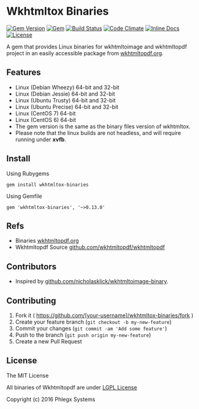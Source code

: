 # Wkhtmltox Binaries

[![Gem Version](https://badge.fury.io/rb/wkhtmltox-binaries.svg)](https://rubygems.org/gems/wkhtmltox-binaries)
[![Gem](https://img.shields.io/gem/dt/wkhtmltox-binaries.svg?maxAge=2592000)](https://rubygems.org/gems/wkhtmltox-binaries)
[![Build Status](https://secure.travis-ci.org/phlegx/wkhtmltox-binaries.svg?branch=master)](https://travis-ci.org/phlegx/wkhtmltox-binaries)
[![Code Climate](https://codeclimate.com/github/phlegx/wkhtmltox-binaries.svg)](https://codeclimate.com/github/phlegx/wkhtmltox-binaries)
[![Inline Docs](http://inch-ci.org/github/phlegx/wkhtmltox-binaries.svg?branch=master)](http://inch-ci.org/github/phlegx/wkhtmltox-binaries)
[![License](https://img.shields.io/github/license/phlegx/wkhtmltox-binaries.svg)](http://opensource.org/licenses/MIT)

A gem that provides Linux binaries for wkhtmltoimage
and wkhtmltopdf project in an easily accessible package from
[wkhtmltopdf.org](http://wkhtmltopdf.org).

## Features

* Linux (Debian Wheezy) 	64-bit and 32-bit
* Linux (Debian Jessie) 	64-bit and 32-bit
* Linux (Ubuntu Trusty) 	64-bit and 32-bit
* Linux (Ubuntu Precise) 	64-bit and 32-bit
* Linux (CentOS 7) 	        64-bit
* Linux (CentOS 6) 	        64-bit
* The gem version is the same as the binary files version of wkhtmltox.
* Please note that the linux builds are not headless, and will require running under **xvfb**.

## Install

Using Rubygems

```
gem install wkhtmltox-binaries
```

Using Gemfile

```
gem 'wkhtmltox-binaries', '~>0.13.0'
```

## Refs

* Binaries [wkhtmltopdf.org](http://wkhtmltopdf.org/)
* Wkhtmltopdf Source [github.com/wkhtmltopdf/wkhtmltopdf](https://github.com/wkhtmltopdf/wkhtmltopdf)

## Contributors

* Inspired by [github.com/nicholasklick/wkhtmltoimage-binary](https://github.com/nicholasklick/wkhtmltoimage-binary).

## Contributing

1. Fork it ( https://github.com/[your-username]/wkhtmltox-binaries/fork )
2. Create your feature branch (`git checkout -b my-new-feature`)
3. Commit your changes (`git commit -am 'Add some feature'`)
4. Push to the branch (`git push origin my-new-feature`)
5. Create a new Pull Request

## License

The MIT License

All binaries of Wkhtmltopdf are under [LGPL License](https://github.com/wkhtmltopdf/wkhtmltopdf/blob/master/LICENSE)

Copyright (c) 2016 Phlegx Systems

